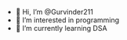 - 👋 Hi, I’m @Gurvinder211
- 👀 I’m interested in programming
- 🌱 I’m currently learning DSA

<!---
Gurvinder211/Gurvinder211 is a ✨ special ✨ repository because its `README.md` (this file) appears on your GitHub profile.
You can click the Preview link to take a look at your changes.
--->
